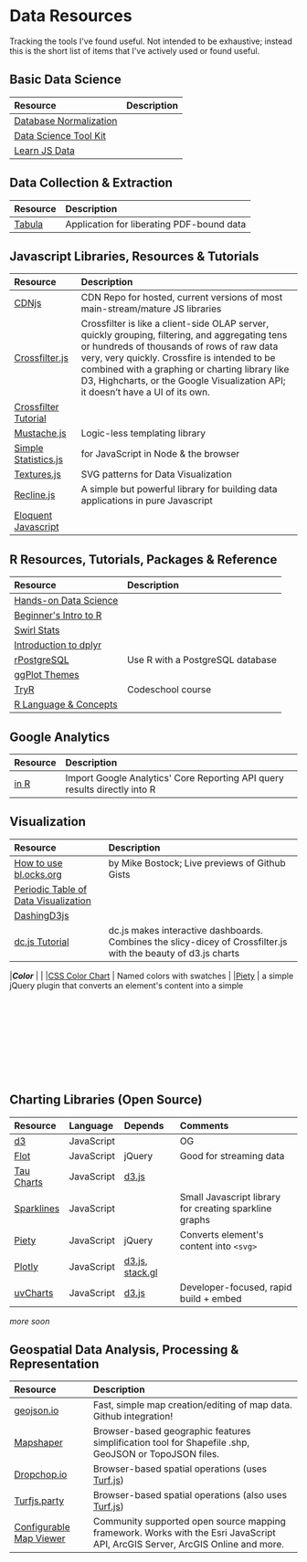 # Data Resources
Tracking the tools I've found useful. Not intended to be exhaustive; instead this is the short list of items that I've actively used or found useful.

**Basic Data Science**
---------------------------------------------------
| Resource | Description |
|:----|:----|
| [Database Normalization](http://joshualande.com/database-normalization/) |
| [Data Science Tool Kit](http://www.datasciencetoolkit.org/developerdocs) |
|[Learn JS Data](http://learnjsdata.com/index.html) |

**Data Collection & Extraction**
---------------------------------------------------
| Resource | Description |
|:-------- |:----------- |
| [Tabula](http://tabula.technology/) | Application for liberating PDF-bound data|

**Javascript Libraries, Resources & Tutorials**
---------------------------------------------------
| Resource | Description |
|:------|:------|
| [CDNjs](https://cdnjs.com/) | CDN Repo for hosted, current versions of most main-stream/mature JS libraries |
| [Crossfilter.js](https://github.com/square/crossfilter) | Crossfilter is like a client-side OLAP server, quickly grouping, filtering, and aggregating tens or hundreds of thousands of rows of raw data very, very quickly. Crossfire is intended to be combined with a graphing or charting library like D3, Highcharts, or the Google Visualization API; it doesn’t have a UI of its own. |
| [Crossfilter Tutorial](http://blog.rusty.io/2012/09/17/crossfilter-tutorial/)||
| [Mustache.js](http://mustache.github.io/mustache.5.html) | Logic-less templating library |
| [Simple Statistics.js](http://www.macwright.org/simple-statistics/) | for JavaScript in Node & the browser|
| [Textures.js](http://riccardoscalco.github.io/textures/) | SVG patterns for Data Visualization|
| [Recline.js](http://okfnlabs.org/recline/)| A simple but powerful library for building data applications in pure Javascript| and HTML.
| [Eloquent Javascript](http://eloquentjavascript.net/)||

**R Resources, Tutorials, Packages & Reference**
----------------------------------------------------
| Resource | Description |
|:------|:------|
| [Hands-on Data Science](http://handsondatascience.com/DataO.pdf) | |
| [Beginner's Intro to R](http://www.computerworld.com/article/2497143/business-intelligence-beginner-s-guide-to-r-introduction.html?null) | |
| [Swirl Stats](http://swirlstats.com/) | |
| [Introduction to dplyr](http://cran.rstudio.com/web/packages/dplyr/vignettes/introduction.html) | |
| [rPostgreSQL](https://code.google.com/p/rpostgresql/) | Use R with a PostgreSQL database |
| [ggPlot Themes](http://docs.ggplot2.org/dev/vignettes/themes.html) | |
| [TryR](http://tryr.codeschool.com/) | Codeschool course |
| [R Language & Concepts](https://github.com/startupjing/Tech_Notes/blob/master/R/README.md) | |

**Google Analytics**
--------------------------------------------
| Resource | Description |
|:------|:------|
| [in R](https://github.com/jdeboer/ganalytics) | Import Google Analytics' Core Reporting API query results directly into R |

**Visualization**
--------------------------------------------
| Resource | Description |
|:------|:------|
|[How to use bl.ocks.org](http://bost.ocks.org/mike/block/) | by Mike Bostock; Live previews of Github Gists
|[Periodic Table of Data Visualization](http://www.visual-literacy.org/periodic_table/periodic_table.html) ||
|[DashingD3js](https://www.dashingd3js.com/table-of-contents) ||
|[dc.js Tutorial](http://www.codeproject.com/Articles/693841/Making-Dashboards-with-Dc-js-Part-1-Using-Crossfil) | dc.js makes interactive dashboards. Combines the slicy-dicey of Crossfilter.js with the beauty of d3.js charts |

|***Color*** | |
|[CSS Color Chart](http://ainsleywagoner.com/color-chart/) | Named colors with swatches |
|[Piety](http://benpickles.github.io/peity/) | a simple jQuery plugin that converts an element's content into a simple <svg> mini pie, donut, line or bar chart and is compatible with any browser that supports <svg>: Chrome, Firefox, IE9+, Opera, Safari. |

**Charting Libraries (Open Source)**
--------------------------------------------
| Resource | Language | Depends | Comments |
|:------|:------|:-----|:------|
|[d3](http://d3.js.org) | JavaScript | | OG |
|[Flot](http://www.flotcharts.org/) | JavaScript | jQuery | Good for streaming data |
|[Tau Charts](https://www.taucharts.com/) | JavaScript | [d3.js](http://d3js.org/) | |
|[Sparklines](https://github.com/mariusGundersen/sparkline) | JavaScript |  | Small Javascript library for creating sparkline graphs |
|[Piety](http://benpickles.github.io/peity/) | JavaScript | jQuery | Converts element's content into `<svg>` |
|[Plotly](https://github.com/plotly/plotly.js) | JavaScript | [d3.js](http://d3js.org/), [stack.gl](http://stack.gl/) | |
|[uvCharts](https://github.com/imaginea/uvCharts) | JavaScript | [d3.js](http://d3js.org/) | Developer-focused, rapid build + embed |
_more soon_

**Geospatial Data Analysis, Processing & Representation**
---------------------------------------------
| Resource | Description |
|:-------|:-------|
| [geojson.io](https://geojson.io) | Fast, simple map creation/editing of map data. Github integration! |
| [Mapshaper](http://mapshaper.org/) | Browser-based geographic features simplification tool for Shapefile .shp, GeoJSON or TopoJSON files. |
| [Dropchop.io](http://dropchop.io/) | Browser-based spatial operations (uses [Turf.js](https://turfjs.org)) |
| [Turfjs.party](http://turfjs.party/) | Browser-based spatial operations (also uses [Turf.js](https://turfjs.org)) |
| [Configurable Map Viewer](http://cmv.io/) | Community supported open source mapping framework. Works with the Esri JavaScript API, ArcGIS Server, ArcGIS Online and more. |
